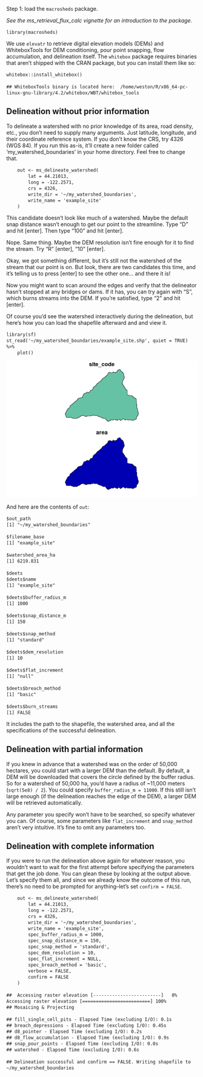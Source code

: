 Step 1: load the `macrosheds` package.

*See the ms\_retrieval\_flux\_calc vignette for an introduction to the
package.*

    library(macrosheds)

We use `elevatr` to retrieve digital elevation models (DEMs) and
WhiteboxTools for DEM conditioning, pour point snapping, flow
accumulation, and delineation itself. The `whitebox` package requires
binaries that aren’t shipped with the CRAN package, but you can install
them like so:

    whitebox::install_whitebox()

    ## WhiteboxTools binary is located here:  /home/weston/R/x86_64-pc-linux-gnu-library/4.2/whitebox/WBT/whitebox_tools

## Delineation without prior information

To delineate a watershed with no prior knowledge of its area, road
density, etc., you don’t need to supply many arguments. Just latitude,
longitude, and their coordinate reference system. If you don’t know the
CRS, try 4326 (WGS 84). If you run this as-is, it’ll create a new folder
called ‘my\_watershed\_boundaries’ in your home directory. Feel free to
change that.

        out <- ms_delineate_watershed(
            lat = 44.21013,
            long = -122.2571,
            crs = 4326,
            write_dir = '~/my_watershed_boundaries',
            write_name = 'example_site'
        )

This candidate doesn’t look like much of a watershed. Maybe the default
snap distance wasn’t enough to get our point to the streamline. Type “D”
and hit \[enter\]. Then type “100” and hit \[enter\].

Nope. Same thing. Maybe the DEM resolution isn’t fine enough for it to
find the stream. Try “R” \[enter\], “10” \[enter\].

Okay, we got something different, but it’s still not the watershed of
the stream that our point is on. But look, there are two candidates this
time, and it’s telling us to press \[enter\] to see the other one… and
there it is!

Now you might want to scan around the edges and verify that the
delineator hasn’t stopped at any bridges or dams. If it has, you can try
again with “S”, which burns streams into the DEM. If you’re satisfied,
type “2” and hit \[enter\].

Of course you’d see the watershed interactively during the delineation,
but here’s how you can load the shapefile afterward and and view it.

    library(sf)
    st_read('~/my_watershed_boundaries/example_site.shp', quiet = TRUE) %>% 
        plot()

![](ms_watershed_delineation_files/figure-markdown_strict/output-1.png)

And here are the contents of `out`:

    $out_path
    [1] "~/my_watershed_boundaries"

    $filename_base
    [1] "example_site"

    $watershed_area_ha
    [1] 6219.831

    $deets
    $deets$name
    [1] "example_site"

    $deets$buffer_radius_m
    [1] 1000

    $deets$snap_distance_m
    [1] 150

    $deets$snap_method
    [1] "standard"

    $deets$dem_resolution
    [1] 10

    $deets$flat_increment
    [1] "null"

    $deets$breach_method
    [1] "basic"

    $deets$burn_streams
    [1] FALSE

It includes the path to the shapefile, the watershed area, and all the
specifications of the successful delineation.

## Delineation with partial information

If you knew in advance that a watershed was on the order of 50,000
hectares, you could start with a larger DEM than the default. By
default, a DEM will be downloaded that covers the circle defined by the
buffer radius. So for a watershed of 50,000 ha, you’d have a radius of
~11,000 meters (`sqrt(5e8) / 2`). You could specify
`buffer_radius_m = 11000`. If this still isn’t large enough (if the
delineation reaches the edge of the DEM), a larger DEM will be retrieved
automatically.

Any parameter you specify won’t have to be searched, so specify whatever
you can. Of course, some parameters like `flat_increment` and
`snap_method` aren’t very intuitive. It’s fine to omit any parameters
too.

## Delineation with complete information

If you were to run the delineation above again for whatever reason, you
wouldn’t want to wait for the first attempt before specifying the
parameters that get the job done. You can glean these by looking at the
output above. Let’s specify them all, and since we already know the
outcome of this run, there’s no need to be prompted for anything–let’s
set `confirm = FALSE`.

        out <- ms_delineate_watershed(
            lat = 44.21013,
            long = -122.2571,
            crs = 4326,
            write_dir = '~/my_watershed_boundaries',
            write_name = 'example_site',
            spec_buffer_radius_m = 1000,
            spec_snap_distance_m = 150,
            spec_snap_method = 'standard',
            spec_dem_resolution = 10,
            spec_flat_increment = NULL,
            spec_breach_method = 'basic',
            verbose = FALSE,
            confirm = FALSE
        )

    ##  Accessing raster elevation [-------------------------]   0% Accessing raster elevation [=========================] 100%
    ## Mosaicing & Projecting

    ## fill_single_cell_pits - Elapsed Time (excluding I/O): 0.1s
    ## breach_depressions - Elapsed Time (excluding I/O): 0.45s
    ## d8_pointer - Elapsed Time (excluding I/O): 0.2s
    ## d8_flow_accumulation - Elapsed Time (excluding I/O): 0.9s
    ## snap_pour_points - Elapsed Time (excluding I/O): 0.0s
    ## watershed - Elapsed Time (excluding I/O): 0.6s

    ## Delineation successful and confirm == FALSE. Writing shapefile to ~/my_watershed_boundaries
